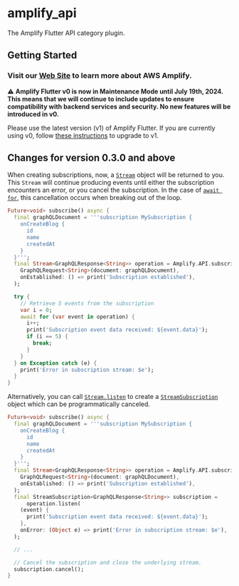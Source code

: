 # amplify_api

The Amplify Flutter API category plugin.

## Getting Started

### Visit our [Web Site](https://docs.amplify.aws/) to learn more about AWS Amplify.

⚠️ **Amplify Flutter v0 is now in Maintenance Mode until July 19th, 2024. This means that we will continue to include updates to ensure compatibility with backend services and security. No new features will be introduced in v0.**

Please use the latest version (v1) of Amplify Flutter. If you are currently using v0, follow [these instructions](https://docs.amplify.aws/lib/project-setup/upgrade-guide/q/platform/flutter/) to upgrade to v1.


## Changes for version 0.3.0 and above

When creating subscriptions, now, a [`Stream`](https://api.dart.dev/stable/dart-async/Stream-class.html) object will be returned to you. This `Stream` will continue producing events until either the subscription encounters an error, or you cancel the subscription. In the case of [`await for`](https://dart.dev/tutorials/language/streams), this cancellation occurs when breaking out of the loop.

```dart
Future<void> subscribe() async {
  final graphQLDocument = '''subscription MySubscription {
    onCreateBlog {
      id
      name
      createdAt
    }
  }''';
  final Stream<GraphQLResponse<String>> operation = Amplify.API.subscribe(
    GraphQLRequest<String>(document: graphQLDocument),
    onEstablished: () => print('Subscription established'),
  );

  try {
    // Retrieve 5 events from the subscription
    var i = 0;
    await for (var event in operation) {
      i++;
      print('Subscription event data received: ${event.data}');
      if (i == 5) {
        break;
      }
    }
  } on Exception catch (e) {
    print('Error in subscription stream: $e');
  }
}
```

Alternatively, you can call [`Stream.listen`](https://api.dart.dev/stable/dart-async/Stream/listen.html) to create a [`StreamSubscription`](https://api.dart.dev/stable/dart-async/StreamSubscription-class.html) object which can be programmatically canceled.

```dart
Future<void> subscribe() async {
  final graphQLDocument = '''subscription MySubscription {
    onCreateBlog {
      id
      name
      createdAt
    }
  }''';
  final Stream<GraphQLResponse<String>> operation = Amplify.API.subscribe(
    GraphQLRequest<String>(document: graphQLDocument),
    onEstablished: () => print('Subscription established'),
  );
  final StreamSubscription<GraphQLResponse<String>> subscription =
      operation.listen(
    (event) {
      print('Subscription event data received: ${event.data}');
    },
    onError: (Object e) => print('Error in subscription stream: $e'),
  );

  // ...

  // Cancel the subscription and close the underlying stream.
  subscription.cancel();
}
```
